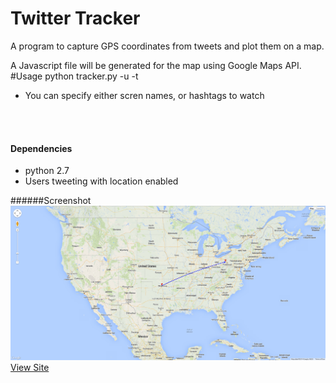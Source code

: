 Twitter Tracker
=========

A program to capture GPS coordinates from tweets and plot them on a map.

A Javascript file will be generated for the map using Google Maps API.
<br>
#Usage
    python tracker.py -u <usernames> -t <hashtags>
<br>
* You can specify either scren names, or hashtags to watch
<br>
<br>

#### Dependencies
* python 2.7
* Users tweeting with location enabled


######Screenshot
![alt text](sampleImage.png "Sample Image")
 [View Site](https://secure.westcraig.com/tracker/ "Twitter Tracker")

